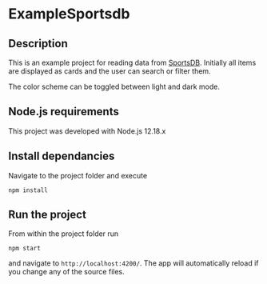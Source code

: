 # ExampleSportsdb

## Description

This is an example project for reading data from [SportsDB](https://www.thesportsdb.com/api.php). Initially all items are displayed as cards and the user can search or filter them. 

The color scheme can be toggled between light and dark mode.


## Node.js requirements
This project was developed with Node.js 12.18.x
## Install dependancies
Navigate to the project folder and execute
```
npm install
```

## Run the project
From within the project folder run
```
npm start
```
and navigate to `http://localhost:4200/`. The app will automatically reload if you change any of the source files.

